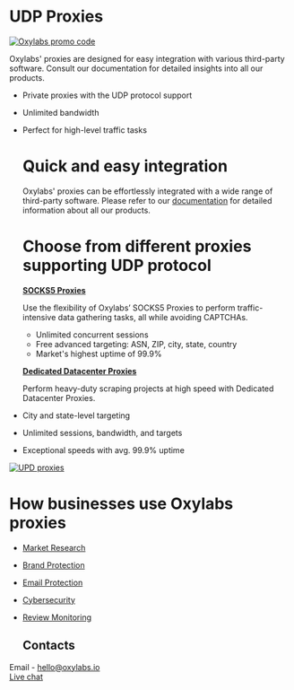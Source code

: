 # UDP Proxies

[![Oxylabs promo code](https://user-images.githubusercontent.com/129506779/250792357-8289e25e-9c36-4dc0-a5e2-2706db797bb5.png)](https://oxylabs.go2cloud.org/aff_c?offer_id=7&aff_id=877&url_id=112)


Oxylabs' proxies are designed for easy integration with various third-party software. Consult our documentation for detailed insights into all our products.


- Private proxies with the UDP protocol support
- Unlimited bandwidth
- Perfect for high-level traffic tasks


  # Quick and easy integration

  Oxylabs' proxies can be effortlessly integrated with a wide range of third-party software. Please refer to our [documentation](https://developers.oxylabs.io/?_gl=1*1hh5qpa*_gcl_aw*R0NMLjE3MDg2ODkyNzMuQ2owS0NRaUFvZUd1QmhDQkFSSXNBR2ZLWTd3QXVHdjRFWlV6NkNYZmYwaEhUZFJhdDZ1eFJyVDV0a2R1ZlBUNkFZVTBJUHZLN01tMVZOWWFBbERQRUFMd193Y0I.*_gcl_au*MTc2MDgxNTAwNC4xNzA1OTI3MzM0) for detailed information about all our products.

  # Choose from different proxies supporting UDP protocol

    [**SOCKS5 Proxies**](https://oxylabs.io/products/socks5-proxies)

  Use the flexibility of Oxylabs’ SOCKS5 Proxies to perform traffic-intensive data gathering tasks, all while avoiding CAPTCHAs.

  - Unlimited concurrent sessions
  - Free advanced targeting: ASN, ZIP, city, state, country
  - Market's highest uptime of 99.9%
 

   [**Dedicated Datacenter Proxies**](https://oxylabs.io/products/datacenter-proxies/dedicated-datacenter-proxies)

  Perform heavy-duty scraping projects at high speed with Dedicated Datacenter Proxies.

- City and state-level targeting
- Unlimited sessions, bandwidth, and targets
- Exceptional speeds with avg. 99.9% uptime


[![UPD proxies](https://github.com/oxylabs/udp-proxies/assets/103110131/86925a85-0125-4f13-9967-2aeb3d1b689c)](https://dashboard.oxylabs.io/en/registration?webtrackingid=602b48a2-fdf1-4169-bd78-e5a58883a290&productToBuy=DCP)


# How businesses use Oxylabs proxies

  
- [Market Research](https://oxylabs.io/solutions/market-research)
- [Brand Protection](https://oxylabs.io/solutions/brand-protection-industry)
- [Email Protection](https://oxylabs.io/solutions/email-protection)
- [Cybersecurity](https://oxylabs.io/solutions/cybersecurity-industry)
- [Review Monitoring](https://oxylabs.io/solutions/review-monitoring)
 

  ## Contacts
Email - hello@oxylabs.io
<br><a href="https://oxylabs.drift.click/oxybot">Live chat</a>



  
